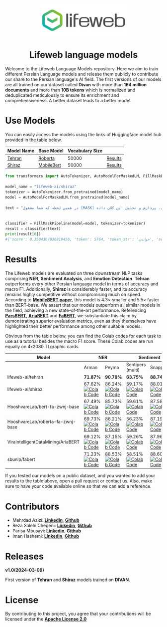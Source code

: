 
<div align="center">

[<img src="./assets/logo_en.png">](https://lifewebco.com)

# Lifeweb language models

</div>

Welcome to the Lifeweb Language Models repository.
Here we aim to train different Persian Language models and release them publicly to contribute our share to the Persian language's AI field.
The first versions of our models are all trained on our dataset called **Divan** with more than **164 million documents** and more than **10B tokens** which is normalized and deduplicated meticulously to ensure its enrichment and comprehensiveness. A better dataset leads to a better model. 


# Use Models
You can easily access the models using the links of Huggingface model hub provided in the table below.

| Model Name                                         | Base Model | 	Vocabulary Size |  |
|----------------------------------------------------|--|------------------|--|
| [Tehran](https://huggingface.co/lifeweb-ai/tehran) | [Roberta](https://huggingface.co/HooshvareLab/roberta-fa-zwnj-base) | 50000	           |[Results](#Results)|
| [Shiraz](https://huggingface.co/lifeweb-ai/shiraz) |[MobileBert](https://huggingface.co/google/mobilebert-uncased)| 50000            | [Results](#Results)|

```python
from transformers import AutoTokenizer, AutoModelForMaskedLM, FillMaskPipeline

model_name = "lifeweb-ai/shiraz"
tokenizer = AutoTokenizer.from_pretrained(model_name)
model = AutoModelForMaskedLM.from_pretrained(model_name)

text = "در همین لحظه که شما مشغول [MASK] این متن هستید، میلیون‌ها دیتا در فضای آنلاین در حال تولید است. ما در لایف وب به جمع‌آوری، پردازش و تحلیل این کلان داده (Big Data) می‌پردازیم."


classifier = FillMaskPipeline(model=model, tokenizer=tokenizer)
result = classifier(text)
print(result[0])
#{'score': 0.3584367036819458, 'token': 5764, 'token_str': 'خواندن', 'sequence': 'در همین لحظه که شما مشغول خواندن این متن هستید، میلیون ها دیتا در فضای انلاین در حال تولید است. ما در لایف وب به جمع اوری، پردازش و تحلیل این کلان داده ( big data ) می پردازیم.'}
  ```




# Results

The Lifeweb models are evaluated on three downstream NLP tasks comprising **NER**, **Sentiment Analysis**, and **Emotion Detection**. **Tehran** outperforms every other Persian language model in terms of accuracy and macro F1. Additionally, **Shiraz** is considerably faster, and its accuracy remains highly competitive without compromising much on speed. According to [**MobileBERT paper**](https://arxiv.org/pdf/2004.02984.pdf), this model is 4.3× smaller and 5.5× faster than BERT-base.
We assert that our models outperform all similar models in the field, achieving a new state-of-the-art performance. Referencing [**ParsBERT**](https://arxiv.org/abs/2005.12515), [**AriaBERT**](https://assets.researchsquare.com/files/rs-3558473/v1_covered_d230d5de-50d1-42d5-ba1a-ef400ede52e3.pdf?c=1699474771) and [**FaBERT**](https://arxiv.org/abs/2402.06617), we substantiate this claim by demonstrating superior evaluation metrics, even as they themselves have highlighted their better performance among other suitable models. 

Obvious from the table below, you can find the Colab codes for each task to use as a tutorial besides the macro F1 score. These Colab codes are run equally on 4x2080 TI graphic cards.

<table class="tg">
<thead>
  <tr>
    <th class="tg-c3ow">Model</th>
    <th class="tg-c3ow" colspan="2">NER</th>
    <th class="tg-c3ow" colspan="2">Sentiment</th>
    <th class="tg-c3ow" colspan="1">Emotion</th>
  </tr>
</thead>
<tbody>
  <tr>
    <td class="tg-0pky"></td>
    <td class="tg-c3ow">Arman</td>
    <td class="tg-c3ow">Peyma</td>
    <td class="tg-c3ow"> Sentipers (multi) </td>
    <td class="tg-c3ow"> Snappfood </td>
    <td class="tg-c3ow"> Arman </td>
  </tr>
  <tr>
    <td class="tg-0pky">lifeweb-ai/tehran</td>
    <td class="tg-c3ow"><strong> 71.87% <br>
    <td class="tg-c3ow"><strong> 90.79% <br>
    <td class="tg-c3ow"><strong> 63.75% <br>
    <td class="tg-c3ow"><strong> 88.74% <br>
    <td class="tg-c3ow"><strong> 77.73% <br>
  </tr>
  <tr>
    <td class="tg-0pky">lifeweb-ai/shiraz</td>
    <td class="tg-c3ow"> 67.62% <br><a href="https://colab.research.google.com/drive/15PUAGy9MUSBO3LPdMJ4h9DVKibREv9oY"><img src="https://colab.research.google.com/assets/colab-badge.svg" alt="Colab Code" width="87" height="15"></td>
    <td class="tg-c3ow"> 86.24% <br><a href="https://colab.research.google.com/drive/1lzVsDpl6_WhxsW8mtUNjhXzQPBMNL6Q2"><img src="https://colab.research.google.com/assets/colab-badge.svg" alt="Colab Code" width="87" height="15"></td>
    <td class="tg-c3ow"> 59.17% <br><a href="https://colab.research.google.com/drive/1L87oYYDBY1Fi0GGvjRGSdSk2rZ5vshUV"><img src="https://colab.research.google.com/assets/colab-badge.svg" alt="Colab Code" width="87" height="15"></td>
    <td class="tg-c3ow"> 88.01% <br><a href="https://colab.research.google.com/drive/1-S-VE83IGGGS9lZVydVKa4SnxshFSvT6"><img src="https://colab.research.google.com/assets/colab-badge.svg" alt="Colab Code" width="87" height="15"></td>
    <td class="tg-c3ow"> 66.97% <br><a href="https://colab.research.google.com/drive/12SpUEsOP1I2cCp-gQsifONyu9yDUGuKG"><img src="https://colab.research.google.com/assets/colab-badge.svg" alt="Colab Code" width="87" height="15"></td>
  </tr>
  <tr>
    <td class="tg-0pky">HooshvareLab/bert-fa-zwnj-base</td>
    <td class="tg-c3ow"> 67.49% <br><a href="https://colab.research.google.com/drive/1HApEhtOm2p0ra1NwHLbptaxNeKqXC_TM"><img src="https://colab.research.google.com/assets/colab-badge.svg" alt="Colab Code" width="87" height="15"></td>
    <td class="tg-c3ow"> 85.73% <br><a href="https://colab.research.google.com/drive/1e67UzkbX1HPgayfi8Z1rNNy79AACr1lV"><img src="https://colab.research.google.com/assets/colab-badge.svg" alt="Colab Code" width="87" height="15"></td>
    <td class="tg-c3ow"> 59.61% <br><a href="https://colab.research.google.com/drive/1pub2tq2Qvb08s2w4cE-AfOwzWYXH6rsM"><img src="https://colab.research.google.com/assets/colab-badge.svg" alt="Colab Code" width="87" height="15"></td>
    <td class="tg-c3ow"> 87.58% <br><a href="https://colab.research.google.com/drive/1PyjCTXFB-SXfrG8Bjjpr9py39Q9J8oGZ"><img src="https://colab.research.google.com/assets/colab-badge.svg" alt="Colab Code" width="87" height="15"></td>
    <td class="tg-c3ow"> 59.27% <br><a href="https://colab.research.google.com/drive/13jUeb2694W9SHWNYa1KMbvmeCAhnDpv0"><img src="https://colab.research.google.com/assets/colab-badge.svg" alt="Colab Code" width="87" height="15"></td>
  </tr>
  <tr>
    <td class="tg-0pky">HooshvareLab/roberta-fa-zwnj-base</td>
    <td class="tg-c3ow"> 69.73% <br><a href="https://colab.research.google.com/drive/1a0o6Mx3jlK8ItWdIQgThM81hlSTE6sur"><img src="https://colab.research.google.com/assets/colab-badge.svg" alt="Colab Code" width="87" height="15"></td>
    <td class="tg-c3ow"> 86.21% <br><a href="https://colab.research.google.com/drive/1fMXN5OeWmeLlLnG1gdznvq9ruBmP3UTv"><img src="https://colab.research.google.com/assets/colab-badge.svg" alt="Colab Code" width="87" height="15"></td>
    <td class="tg-c3ow"> 56.23% <br><a href="https://colab.research.google.com/drive/18OzPDKH1mB6-uDVmN0WWZz_etwrsZ_A3"><img src="https://colab.research.google.com/assets/colab-badge.svg" alt="Colab Code" width="87" height="15"></td>
    <td class="tg-c3ow"> 87.19% <br><a href="https://colab.research.google.com/drive/1E-rfJYZmid3a-bEpskU_j_3S4q_SQmGH"><img src="https://colab.research.google.com/assets/colab-badge.svg" alt="Colab Code" width="87" height="15"></td>
    <td class="tg-c3ow"> 57.96% <br><a href="https://colab.research.google.com/drive/1NRphgik9y0fmZP_7MDUjMq6zTP2AfTMj"><img src="https://colab.research.google.com/assets/colab-badge.svg" alt="Colab Code" width="87" height="15"></td>
  </tr>
  <tr>
    <td class="tg-0pky">ViraIntelligentDataMining/AriaBERT</td>
    <td class="tg-c3ow"> 69.12% <br><a href="https://colab.research.google.com/drive/1s0aSjPYntinkupgaAiGZIvwzKXWjNHgA"><img src="https://colab.research.google.com/assets/colab-badge.svg" alt="Colab Code" width="87" height="15"></td>
    <td class="tg-c3ow"> 87.15% <br><a href="https://colab.research.google.com/drive/1qPy0nFHC8bYj9OskUyksF0gQRQ6hRgbT"><img src="https://colab.research.google.com/assets/colab-badge.svg" alt="Colab Code" width="87" height="15"></td>
    <td class="tg-c3ow"> 59.26% <br><a href="https://colab.research.google.com/drive/1P9YaP9Fem5pSlJqPxP2jG2IBq9TsLbaz"><img src="https://colab.research.google.com/assets/colab-badge.svg" alt="Colab Code" width="87" height="15"></td>
    <td class="tg-c3ow"> 87.96% <br><a href="https://colab.research.google.com/drive/1wuGFELbqx0eE1cvmPZRgfklTTa3SkpyW"><img src="https://colab.research.google.com/assets/colab-badge.svg" alt="Colab Code" width="87" height="15"></td>
    <td class="tg-c3ow"> 69.11% <br><a href="https://colab.research.google.com/drive/1UINarSRMy4yKbSeXKgSUf84IvJh-JC4q"><img src="https://colab.research.google.com/assets/colab-badge.svg" alt="" width="87" height="15"></a></td>
  </tr>
  <tr>
    <td class="tg-0pky">sbunlp/fabert</td>
    <td class="tg-c3ow"> 71.23% <br><a href="https://colab.research.google.com/drive/1NHUG8GdGEx1R76jr1MBC8sqDFWdsAxQk"><img src="https://colab.research.google.com/assets/colab-badge.svg" alt="Colab Code" width="87" height="15"></td>
    <td class="tg-c3ow"> 88.53% <br><a href="https://colab.research.google.com/drive/1I6Nl9W_Br-WVV4odUcw0um_-dypjFyrp"><img src="https://colab.research.google.com/assets/colab-badge.svg" alt="Colab Code" width="87" height="15"></td>
    <td class="tg-c3ow"> 58.51% <br><a href="https://colab.research.google.com/drive/1jdLotilq7hedyQ8x9aTUdgJ2IP-EDLWv"><img src="https://colab.research.google.com/assets/colab-badge.svg" alt="Colab Code" width="87" height="15"></td>
    <td class="tg-c3ow"> 88.60% <br><a href="https://colab.research.google.com/drive/1DsIFzDrC_HNDaQyltJtiT3DjGA9blg_B"><img src="https://colab.research.google.com/assets/colab-badge.svg" alt="Colab Code" width="87" height="15"></td>
    <td class="tg-c3ow"> 72.65% <br><a href="https://colab.research.google.com/drive/12H95pFpFUSYfxpRHWuS-gOQFi81hZhX-"><img src="https://colab.research.google.com/assets/colab-badge.svg" alt="" width="87" height="15"></a></td>
  </tr>
</tbody>
</table>

If you tested our models on a public dataset, and you wanted to add your results to the table above, open a pull request or contact us. Also, make sure to have your code available online so that we can add a reference.

# Contributors

- Mehrdad Azizi: [**Linkedin**](https://www.linkedin.com/in/mehrdad-azizi-50839489/), [**Github**](https://github.com/mehrazi)
- Reza Salehi Chegeni: [**Linkedin**](https://www.linkedin.com/in/reza-salehi-chegeni-6988ba271/), [**Github**](https://github.com/rezasalehichegeni)
- Parisa Mousavi: [**Linkedin**](https://www.linkedin.com/in/seyede-parisa-mousavi/), [**Github**](https://github.com/Mousavi-Parisa)
- Iman Hashemi: [**Linkedin**](https://www.linkedin.com/in/iman-hashemi-403738a5), [**Github**](https://github.com/hashemiiman)

# Releases

**v1.0(2024-03-09)**

First version of **Tehran** and **Shiraz** models trained on **DIVAN**.

# License

By contributing to this project, you agree that your contributions will be licensed under the [**Apache License 2.0**](https://www.apache.org/licenses/LICENSE-2.0)


